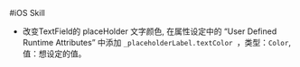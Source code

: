 #iOS Skill

* 改变TextField的 placeHolder 文字颜色, 在属性设定中的 “User Defined Runtime Attributes” 中添加
`_placeholderLabel.textColor `，类型：`Color`, 值：想设定的值。